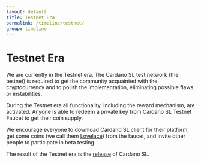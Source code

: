 ```yaml
---
layout: default
title: Testnet Era
permalink: /timeline/testnet/
group: timeline
---
```


<!-- Reviewed at 357ac1f7b4a9f1d98ee7f7bee46e874d7356958f -->

# Testnet Era

We are currently in the Testnet era. The Cardano SL test network (the testnet)
is required to get the community acquainted with the cryptocurrency and to
polish the implementation, eliminating possible flaws or instabilities.

During the Testnet era all functionality, including the reward mechanism, are
activated. Anyone is able to redeem a private key from Cardano SL Testnet Faucet
to get their coin supply.

We encourage everyone to download Cardano SL client for their platform, get some
coins (we call them [Lovelace](/glossary/#lovelace)) from the faucet, and invite
other people to participate in beta testing.

The result of the Testnet era is the [release](/timeline/bootstrap) of Cardano
SL.
